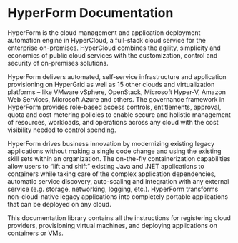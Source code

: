 <figure>
<img src="http://www.hypergrid.com/wp-content/themes/hypergrid/img/logo.png" alt="" />
</figure>

HyperForm Documentation 
===========================

HyperForm is the cloud management and application deployment automation engine in HyperCloud, a full-stack cloud service for the enterprise on-premises. HyperCloud combines the agility, simplicity and economics of public cloud services with the customization, control and security of on-premises solutions. 

HyperForm delivers automated, self-service infrastructure and application provisioning on HyperGrid as well as 15 other clouds and virtualization platforms – like VMware vSphere, OpenStack, Microsoft Hyper-V, Amazon Web Services, Microsoft Azure and others. The governance framework in HyperForm provides role-based access controls, entitlements, approval, quota and cost metering policies to enable secure and holistic management of resources, workloads, and operations across any cloud with the cost visibility needed to control spending.

HyperForm drives business innovation by modernizing existing legacy applications without making a single code change and using the existing skill sets within an organization. The on-the-fly containerization capabilities allow users to “lift and shift” existing Java and .NET applications to containers while taking care of the complex application dependencies, automatic service discovery, auto-scaling and integration with any external service (e.g. storage, networking, logging, etc.). HyperForm transforms non-cloud-native legacy applications into completely portable applications that can be deployed on any cloud.


This documentation library contains all the instructions for registering cloud providers, provisioning virtual machines, and deploying applications on containers or VMs.
